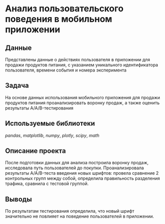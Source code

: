 # Анализ пользовательского поведения в мобильном приложении

## Данные

Представлены данные о действиях пользователя в приложении для продажи продуктов питания, с указанием уникального идентификатора пользователя, времени события и номера эксперимента

## Задача

На основе данных использования мобильного приложения для продажи продуктов питания проанализировать воронку продаж, а также оценить результаты A/A/B-тестирования 

## Используемые библиотеки

*pandas*, *matplotlib*, *numpy*, *plotly*, *scipy*, *math*

## Описание проекта

После подготовки данных для анализа построила воронку продаж, исследовала путь пользователей до покупки. Проанализировала результаты A/A/B-теста введения новых шрифтов: провела сравнение 2 контрольных групп между собой, определила правильность разделения трафика, сравнила с тестовой группой. 

## Выводы

По результатам тестирования определила, что новый шрифт значительно не повлияет на поведение пользователей в приложении.
